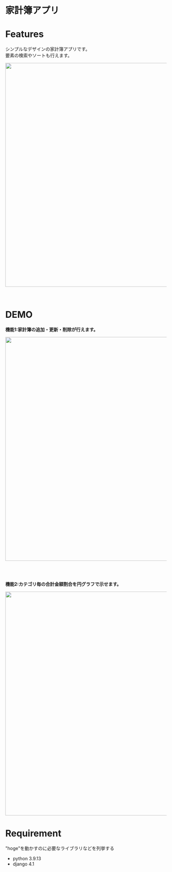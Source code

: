 # 家計簿アプリ

# Features

シンプルなデザインの家計簿アプリです。<br>
要素の検索やソートも行えます。

<kbd><img src="https://user-images.githubusercontent.com/69752179/187072204-3b1ddaa6-3efe-4a7a-bc83-4dacae1a990d.png" width="700" ></kbd>

<br />
 
# DEMO
 
**機能1:家計簿の追加・更新・削除が行えます。**

<kbd><img src="https://user-images.githubusercontent.com/69752179/187068461-62210e95-3067-4ae3-b2bf-44cfcc8c5c14.gif" width="700" ></kbd>

<br />
<br />

**機能2:カテゴリ毎の合計金額割合を円グラフで示せます。**

<kbd><img src="https://user-images.githubusercontent.com/69752179/187068202-457fc39d-1819-4f04-9bec-b0733d5dc50f.gif" width="700" ></kbd>
  
# Requirement
 
"hoge"を動かすのに必要なライブラリなどを列挙する
 
* python 3.9.13
* django 4.1

